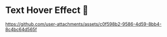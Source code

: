  # Text Hover Effect 🤩

 
https://github.com/user-attachments/assets/c0f598b2-9586-4d59-8bb4-8c4bc64d565f

